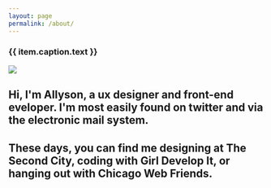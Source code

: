 ```yaml
---
layout: page
permalink: /about/
---
```


<div>
  <h3>{{ item.caption.text }}</h3>
    <img src="{{ item.images.standard_resolution.url }}" />
  </div>


## Hi, I'm Allyson, a ux designer and front-end eveloper. I'm most easily found on twitter and via the electronic mail system.

## These days, you can find me designing at The Second City, coding with Girl Develop It, or hanging out with Chicago Web Friends.
